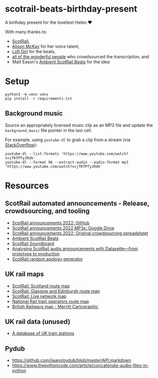 # scotrail-beats-birthday-present

A birthday present for the loveliest Helen ❤️

With many thanks to:

- [ScotRail](https://www.scotrail.co.uk),
- [Alison McKay](https://www.alisonmckay.com) for her voice talent,
- [Lofi Girl](https://www.youtube.com/watch?v=jfKfPfyJRdk) for the beats,
- [all of the wonderful people](https://github.com/matteason/scotrail-announcements-june-2022) who crowdsourced the transcription, and
- Matt Eason's [Ambient ScotRail Beats](https://www.matteason.co.uk/scotbeats/) for the idea

# Setup

```
python3 -m venv venv
pip install -r requirements.txt
```

## Background music

Source an appropriately licensed music clip as an MP3 file and update the `background_music` file pointer in the last cell.

For example, using `youtube-dl` to grab a clip from a stream (via [StackOverflow](https://stackoverflow.com/questions/37040798/how-do-you-use-youtube-dl-to-download-live-streams-that-are-live)):

```
youtube-dl --list-formats 'https://www.youtube.com/watch?v=jfKfPfyJRdk'
youtube-dl --format 96 --extract-audio --audio-format mp3 'https://www.youtube.com/watch?v=jfKfPfyJRdk'
```

# Resources

## ScotRail automated announcements - Release, crowdsourcing, and tooling

- [ScotRail announcements 2022: GitHub](https://github.com/matteason/scotrail-announcements-june-2022)
- [ScotRail announcements 2022 MP3s: Google Drive](https://drive.google.com/drive/u/0/folders/172W6sXnvlr7UcNLipO8BTw417_KRz9c5)
- [ScotRail announcements 2022: Original crowdsourcing spreadsheet](https://docs.google.com/spreadsheets/d/1jAtNLBXLYwTraaC_IGAAs53jJWWEQUtFrocS5jW31JM/edit#gid=891105514)
- [Ambient ScotRail Beats](https://www.matteason.co.uk/scotbeats/)
- [ScotRail Soundboard](https://scotrail.fishcreek.dev)
- [Analysing ScotRail audio announcements with Datasette—from prototype to production](https://simonwillison.net/2022/Aug/21/scotrail/)
- [ScotRail random apology generator](https://scotrail.datasette.io/scotrail/random_apology)

## UK rail maps

- [ScotRail: Scotland route map](https://www.scotrail.co.uk/sites/default/files/assets/download_ct/20220623/d6jhgE7KTaqBw-G-Ycbp2vBVUEgBsL-gIDduFRUbDyk/n1_route_map_2022.pdf)
- [ScotRail: Glasgow and Edinburgh route map](https://www.scotrail.co.uk/sites/default/files/assets/download_ct/20220623/9PYe2pK9lUUIrSM5dKa9gnta_YG6fQfeJT4vbkBe9Vc/cs_route_map_2022.pdf)
- [ScotRail: Live network map](https://www.scotrail.co.uk/sites/all/modules/interactive_map/assets/index.html)
- [National Rail train operators route map](https://www.nationalrail.co.uk/TOCs%20v56c%20May%202022.pdf)
- [British Railways map - Merritt Cartographic](https://www.merrittcartographic.co.uk/british_railways.html)

## UK rail data (unused)

- [A database of UK train stations](https://github.com/davwheat/uk-railway-stations)

## Pydub

- https://github.com/jiaaro/pydub/blob/master/API.markdown
- https://www.thepythoncode.com/article/concatenate-audio-files-in-python
